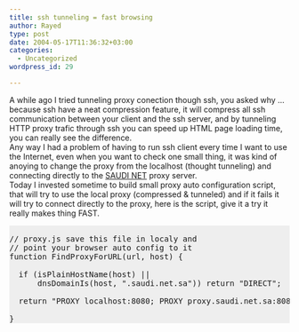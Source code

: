 ```yaml
---
title: ssh tunneling = fast browsing
author: Rayed
type: post
date: 2004-05-17T11:36:32+03:00
categories:
  - Uncategorized
wordpress_id: 29

---
```

<div style="clear:both;"></div>
<p>A while ago I tried tunneling proxy conection though ssh, you asked why &#8230; because ssh have a neat compression feature, it will compress all ssh communication between your client and the ssh server, and by tunneling HTTP proxy trafic through ssh you can speed up HTML page loading time, you can really see the difference.<br />Any way I had a problem of having to run ssh client every time I want to use the Internet, even when you want to check one small thing, it was kind of anoying to change the proxy from the localhost (thought tunneling) and connecting directly to the <a href="http://www.saudi.net.sa/">SAUDI NET</a> proxy server.<br />Today I invested sometime to build small proxy auto configuration script, that will try to use the local proxy (compressed &#038; tunneled) and if it fails it will try to connect directly to the proxy, here is the script, give it a try it really makes thing FAST.</p>
<pre style="background:#EEE;"><br />// proxy.js save this file in localy and <br />// point your browser auto config to it<br />function FindProxyForURL(url, host) {<br /><br />  if (isPlainHostName(host) || <br />      dnsDomainIs(host, ".saudi.net.sa")) return "DIRECT";<br /><br />  return "PROXY localhost:8080; PROXY proxy.saudi.net.sa:8080;";<br /><br />}<br /></pre>
<div style="clear:both; padding-bottom: 0.25em;"></div>
